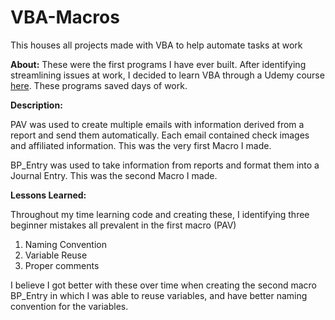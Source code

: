 # VBA-Macros

This houses all projects made with VBA to help automate tasks at work

**About:**
These were the first programs I have ever built. After identifying streamlining issues at work, I decided to learn VBA through a Udemy course [here](https://www.udemy.com/course/excel-vba-and-macros-course/). These programs saved days of work.


**Description:**

PAV was used to create multiple emails with information derived from a report and send them automatically. Each email contained check images and affiliated information. This was the very first Macro I made.

BP_Entry was used to take information from reports and format them into a Journal Entry. This was the second Macro I made.


**Lessons Learned:**

Throughout my time learning code and creating these, I identifying three beginner mistakes all prevalent in the first macro (PAV)

1. Naming Convention
2. Variable Reuse
3. Proper comments

I believe I got better with these over time when creating the second macro BP_Entry in which I was able to reuse variables, and have better naming convention for the variables.
